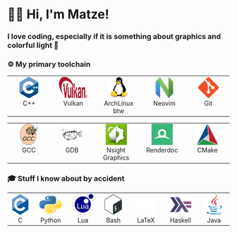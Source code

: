 # 👋🏼 Hi, I'm Matze!

### I love coding, especially if it is something about graphics and colorful light 🦄

### ⚙️ My primary toolchain

<table>
  <tr>
    <td valign="top" align="center" width="96px">
        <img src="./images/cplusplus-original.svg" width="48" height="48" alt="C++" />
        <br>C++
    </td>
    <td valign="top" align="center" width="96px">
        <img src="./images/Vulkan_API_logo.svg" width="64" height="48" alt="Vulkan" />
        <br>Vulkan
    </td>
    <td valign="top" align="center" width="96px">
        <img src="./images/linux-original.svg" width="48" height="48" alt="Linux" />
        <br>ArchLinux btw
    </td>
    <td valign="top" align="center" width="96px">
        <img src="./images/neovim-original.svg" width="48" height="48" alt="Neovim" />
        <br>Neovim
    </td>
    <td valign="top" align="center" width="96px">
        <img src="./images/git-original.svg" width="48" height="48" alt="Git" />
        <br>Git
    </td>
  </tr>
</table>
<table>
  <tr>
    <td valign="top" align="center" width="96px">
        <img src="./images/gcc-original.svg" width="48" height="48" alt="GCC" />
        <br>GCC
    </td>
    <td valign="top" align="center" width="96px">
        <img src="./images/gdb_archer.png" width="48" height="48" alt="GDB" />
        <br>GDB
    </td>
    <td valign="top" align="center" width="96px">
        <img src="./images/nvidia-nsight-graphics-icon-gbp-shaded-128.png" width="48" height="48" alt="Nsight Graphics" />
        <br>Nsight Graphics
    </td>
    <td valign="top" align="center" width="96px">
        <img src="./images/renderdoc_logo.svg" width="48" height="48" alt="Renderdoc" />
        <br>Renderdoc
    </td>
    <td valign="top" align="center" width="96px">
        <img src="./images/cmake-original.svg" width="48" height="48" alt="CMake" />
        <br>CMake
    </td>
  </tr>
</table>

### 🎓 Stuff I know about by accident

<table>
  <tr>
    <td valign="top" align="center" width="96px">
        <img src="./images/c-original.svg" width="48" height="48" alt="C" />
        <br>C
    </td>
    <td valign="top" align="center" width="96px">
        <img src="./images/python-original.svg" width="64" height="48" alt="Python" />
        <br>Python
    </td>
    <td valign="top" align="center" width="96px">
        <img src="./images/lua-original.svg" width="48" height="48" alt="Lua" />
        <br>Lua
    </td>
    <td valign="top" align="center" width="96px">
        <img src="./images/bash-original.svg" width="48" height="48" alt="Bash" />
        <br>Bash
    </td>
    <td valign="top" align="center" width="96px">
        <img src="./images/latex-original_inverted.png" width="48" height="48" alt="LaTeX" />
        <br>LaTeX
    </td>
    <td valign="top" align="center" width="96px">
        <img src="./images/haskell-original.svg" width="48" height="48" alt="Haskell" />
        <br>Haskell
    </td>
    <td valign="top" align="center" width="96px">
        <img src="./images/java-original.svg" width="48" height="48" alt="Java" />
        <br>Java
    </td>
  </tr>
</table>
